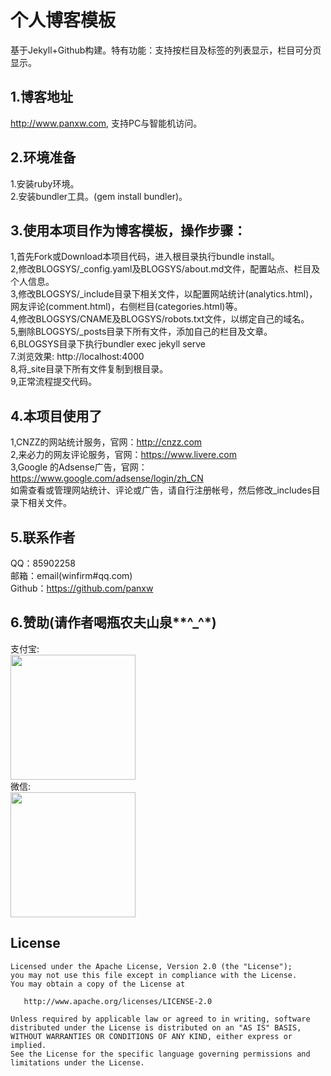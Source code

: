 个人博客模板
================
基于Jekyll+Github构建。特有功能：支持按栏目及标签的列表显示，栏目可分页显示。

## 1.博客地址
http://www.panxw.com, 支持PC与智能机访问。  

## 2.环境准备
1.安装ruby环境。  
2.安装bundler工具。(gem install bundler)。  

## 3.使用本项目作为博客模板，操作步骤：
1,首先Fork或Download本项目代码，进入根目录执行bundle install。  
2,修改BLOGSYS/_config.yaml及BLOGSYS/about.md文件，配置站点、栏目及个人信息。  
3,修改BLOGSYS/_include目录下相关文件，以配置网站统计(analytics.html)，网友评论(comment.html)，右侧栏目(categories.html)等。  
4,修改BLOGSYS/CNAME及BLOGSYS/robots.txt文件，以绑定自己的域名。  
5,删除BLOGSYS/_posts目录下所有文件，添加自己的栏目及文章。  
6,BLOGSYS目录下执行bundler exec jekyll serve  
7.浏览效果: http://localhost:4000  
8,将_site目录下所有文件复制到根目录。  
9,正常流程提交代码。  

## 4.本项目使用了
1,CNZZ的网站统计服务，官网：http://cnzz.com  
2,来必力的网友评论服务，官网：https://www.livere.com  
3,Google 的Adsense广告，官网：https://www.google.com/adsense/login/zh_CN  
如需查看或管理网站统计、评论或广告，请自行注册帐号，然后修改_includes目录下相关文件。  

## 5.联系作者
QQ：85902258  
邮箱：email(winfirm#qq.com)  
Github：https://github.com/panxw  

## 6.赞助(请作者喝瓶农夫山泉**^_^*)

支付宝:  
<img width="200" height="200" src="https://www.panxw.com/images/donate_alipay.jpg"/>  
微信:  
<img width="200" height="200" src="https://www.panxw.com/images/donate_weixin.jpg"/>

## License

    Licensed under the Apache License, Version 2.0 (the "License");
    you may not use this file except in compliance with the License.
    You may obtain a copy of the License at

       http://www.apache.org/licenses/LICENSE-2.0

    Unless required by applicable law or agreed to in writing, software
    distributed under the License is distributed on an "AS IS" BASIS,
    WITHOUT WARRANTIES OR CONDITIONS OF ANY KIND, either express or implied.
    See the License for the specific language governing permissions and
    limitations under the License.

